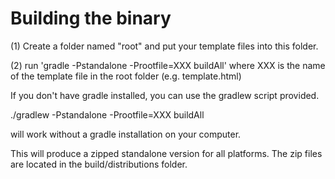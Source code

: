 # Building the binary

(1) Create a folder named "root" and put your template files into this folder.

(2) run 'gradle -Pstandalone -Prootfile=XXX buildAll' 
    where XXX is the name of the template file in the root folder (e.g. template.html)

If you don't have gradle installed, you can use the gradlew script provided.

./gradlew -Pstandalone -Prootfile=XXX buildAll

will work without a gradle installation on your computer.

This will produce a zipped standalone version for all platforms. 
The zip files are located in the build/distributions folder.


